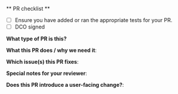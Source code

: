 <!--  Thanks for sending a pull request!  Here are some check items for you: -->

** PR checklist **

- [ ] Ensure you have added or ran the appropriate tests for your PR.
- [ ] DCO signed

**What type of PR is this?**

**What this PR does / why we need it**:

**Which issue(s) this PR fixes**:

**Special notes for your reviewer**:

**Does this PR introduce a user-facing change?**:
<!--
If no, just write "NONE" in the release-note block below.
If yes, a release note is required:
Enter your extended release note in the block below. If the PR requires additional action from users switching to the new release, include the string "action required".
-->
